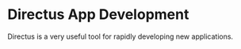 # Directus App Development

Directus is a very useful tool for rapidly developing new applications.
